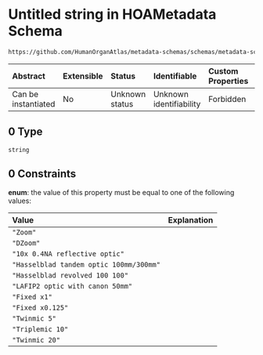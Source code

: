 # Untitled string in HOAMetadata Schema

```txt
https://github.com/HumanOrganAtlas/metadata-schemas/schemas/metadata-schemas.json#/$defs/PublicScanMetadata/properties/optic/anyOf/0
```



| Abstract            | Extensible | Status         | Identifiable            | Custom Properties | Additional Properties | Access Restrictions | Defined In                                                                   |
| :------------------ | :--------- | :------------- | :---------------------- | :---------------- | :-------------------- | :------------------ | :--------------------------------------------------------------------------- |
| Can be instantiated | No         | Unknown status | Unknown identifiability | Forbidden         | Allowed               | none                | [metadata-schema.json\*](../out/metadata-schema.json "open original schema") |

## 0 Type

`string`

## 0 Constraints

**enum**: the value of this property must be equal to one of the following values:

| Value                                   | Explanation |
| :-------------------------------------- | :---------- |
| `"Zoom"`                                |             |
| `"DZoom"`                               |             |
| `"10x 0.4NA reflective optic"`          |             |
| `"Hasselblad tandem optic 100mm/300mm"` |             |
| `"Hasselblad revolved 100 100"`         |             |
| `"LAFIP2 optic with canon 50mm"`        |             |
| `"Fixed x1"`                            |             |
| `"Fixed x0.125"`                        |             |
| `"Twinmic 5"`                           |             |
| `"Triplemic 10"`                        |             |
| `"Twinmic 20"`                          |             |

